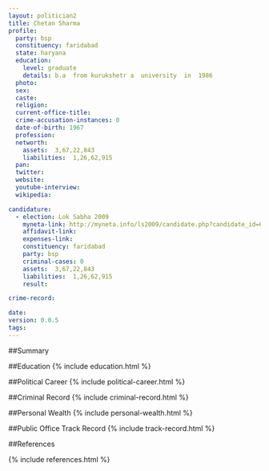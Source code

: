 ```yaml
---
layout: politician2
title: Chetan Sharma
profile: 
  party: bsp
  constituency: faridabad
  state: haryana
  education: 
    level: graduate
    details: b.a  from kurukshetr a  university  in  1986
  photo: 
  sex: 
  caste: 
  religion: 
  current-office-title: 
  crime-accusation-instances: 0
  date-of-birth: 1967
  profession: 
  networth: 
    assets:  3,67,22,843
    liabilities:  1,26,62,915
  pan: 
  twitter: 
  website: 
  youtube-interview: 
  wikipedia: 

candidature: 
  - election: Lok Sabha 2009
    myneta-link: http://myneta.info/ls2009/candidate.php?candidate_id=6735
    affidavit-link: 
    expenses-link: 
    constituency: faridabad 
    party: bsp
    criminal-cases: 0
    assets:  3,67,22,843
    liabilities:  1,26,62,915
    result:  

crime-record: 

date: 
version: 0.0.5
tags: 
---
```

##Summary


##Education
{% include education.html %}


##Political Career
{% include political-career.html %}


##Criminal Record
{% include criminal-record.html %}


##Personal Wealth
{% include personal-wealth.html %}


##Public Office Track Record
{% include track-record.html %}


##References


{% include references.html %}